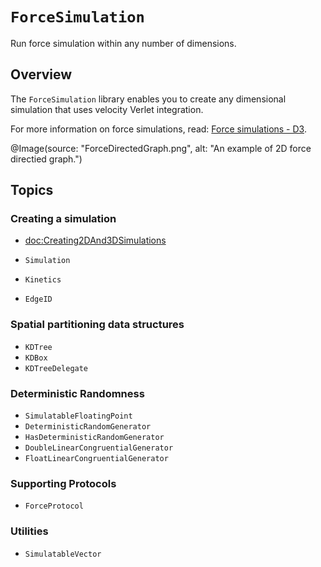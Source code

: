 # ``ForceSimulation``

Run force simulation within any number of dimensions.

## Overview

The `ForceSimulation` library enables you to create any dimensional simulation that uses velocity Verlet integration.

For more information on force simulations, read: [Force simulations - D3](https://d3js.org/d3-force/simulation). 


@Image(source: "ForceDirectedGraph.png", alt: "An example of 2D force directied graph.")



## Topics

### Creating a simulation

* <doc:Creating2DAnd3DSimulations>

* ``Simulation``
* ``Kinetics``
* ``EdgeID``

### Spatial partitioning data structures

- ``KDTree``
- ``KDBox``
- ``KDTreeDelegate``

### Deterministic Randomness


- ``SimulatableFloatingPoint``
- ``DeterministicRandomGenerator``
- ``HasDeterministicRandomGenerator``
- ``DoubleLinearCongruentialGenerator``
- ``FloatLinearCongruentialGenerator``


### Supporting Protocols

- ``ForceProtocol``

### Utilities

- ``SimulatableVector``

